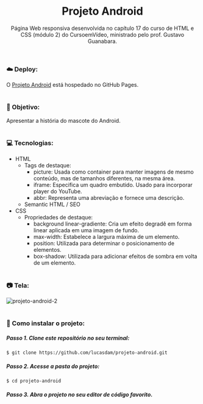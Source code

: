 <h1 align="center">Projeto Android</h1>
<p align="center">Página Web responsiva desenvolvida no capítulo 17 do curso de HTML e CSS (módulo 2) do CursoemVídeo, ministrado pelo prof. Gustavo Guanabara.</p> <br />

### ☁️ Deploy:
O <a href="https://lucasdam.github.io/projeto-android/">Projeto Android</a> está hospedado no GitHub Pages.
<br /> <br />

### 🎯 Objetivo:
Apresentar a história do mascote do Android.
<br /> <br />

### 💻 Tecnologias:
- HTML
    - Tags de destaque: 
        - picture: Usada como container para manter imagens de mesmo conteúdo, mas de tamanhos diferentes, na mesma área.
        - iframe: Especifica um quadro embutido. Usado para incorporar player do YouTube. 
        - abbr: Representa uma abreviação e fornece uma descrição.
    - Semantic HTML / SEO
- CSS
    - Propriedades de destaque:
        - background linear-gradiente: Cria um efeito degradê em forma linear aplicada em uma imagem de fundo.
        - max-width: Estabelece a largura máxima de um elemento.
        - position: Utilizada para determinar o posicionamento de elementos.
        - box-shadow: Utilizada para adicionar efeitos de sombra em volta de um elemento.
<br /> <br />

### 📷 Tela:
![projeto-android-2](https://user-images.githubusercontent.com/54273070/153540897-0b96ca33-8a79-4baf-ac91-4e52ae8cbd60.gif)
<br /> <br />

### 📂 Como instalar o projeto:

##### Passo 1. Clone este repositório no seu terminal:
```
$ git clone https://github.com/lucasdam/projeto-android.git
```
##### Passo 2. Acesse a pasta do projeto:
```
$ cd projeto-android
```
##### Passo 3. Abra o projeto no seu editor de código favorito.